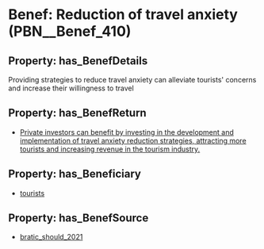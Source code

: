 # Benef: __Reduction of travel anxiety__ (PBN__Benef_410)

## Property: has_BenefDetails

Providing strategies to reduce travel anxiety can alleviate tourists' concerns and increase their willingness to travel

## Property: has_BenefReturn

* [Private investors can benefit by investing in the development and implementation of travel anxiety reduction strategies, attracting more tourists and increasing revenue in the tourism industry.](../BenefReturn/PBN__BenefReturn_439)

## Property: has_Beneficiary

* [tourists](../Stakeholder/PBN__Stakeholder_72)

## Property: has_BenefSource

* [bratic_should_2021](../Article/PBN__Article_81)

